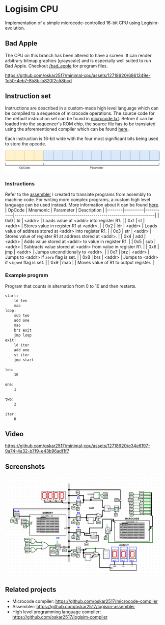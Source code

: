 # Logisim CPU
Implementation of a simple microcode-controlled 16-bit CPU using Logisim-evolution.

## Bad Apple
The CPU on this branch has been altered to have a screen. It can render arbitrary bitmap graphics (grayscale) and is especially well suited to run Bad Apple. Checkout [/bad_apple](bad_apple) for program files.

https://github.com/oskar2517/minimal-cpu/assets/12718920/6861349e-1c50-4eb7-8b8b-b820f2c58bcd

## Instruction set
Instructions are described in a custom-made high level language which can be compiled to a sequence of microcode operations. The source code for the default instruction set can be found in [microcode.txt](microcode/microcode.txt). Before it can be loaded into the sequencer's ROM chip, the source file has to be translated using the aforementioned compiler which can be found [here](https://github.com/oskar2517/microcode-compiler).

Each instruction is 16-bit wide with the four most significant bits being used to store the opcode.

![Instruction](assets/instruction.png)

### Instructions
Refer to the [assembler](https://github.com/oskar2517/logisim-assembler) I created to translate programs from assembly to machine code. For writing more complex programs, a custom high level language can be used instead. More information about it can be found [here](https://github.com/oskar2517/logisim-compiler).
| OpCode | Mnemonic | Parameter | Description                                                           |
|--------|----------|-----------|-----------------------------------------------------------------------|
| 0x0    | ld       | \<addr\>  | Loads value at \<addr\> into register R1.                             |
| 0x1    | st       | \<addr\>  | Stores value in register R1 at \<addr\>.                              |
| 0x2    | ldr      | \<addr\>  | Loads value of address stored at \<addr\> into register R1.           |
| 0x3    | str      | \<addr\>  | Stores value of register R1 at address stored at \<addr\>.            |
| 0x4    | add      | \<addr\>  | Adds value stored at \<addr\> to value in register R1.                |
| 0x5    | sub      | \<addr\>  | Subtracts value stored at \<addr\> from value in register R1.         |
| 0x6    | jmp      | \<addr\>  | Jumps unconditionally to \<addr\>.                                    |
| 0x7    | brz      | \<addr\>  | Jumps to \<addr\> if `zero` flag is set.                              |
| 0x8    | brs      | \<addr\>  | Jumps to \<addr\> if `signed` flag is set.                            |
| 0x9    | mao      |           | Moves value of R1 to output register.                                 |

### Example program
Program that counts in alternation from 0 to 10 and then restarts.
```
start:
    ld ten
    mao
loop:
    sub two
    add one
    mao
    brz exit
    jmp loop
exit:
    ld iter
    add one
    st iter
    jmp start

ten:
    10

one:
    1

two:
    2

iter:
    0
```

## Video
https://github.com/oskar2517/minimal-cpu/assets/12718920/e34e6197-9a74-4a32-b7f9-e43b96adf1f7



## Screenshots
![Screenshot](assets/screenshot.png)

## Related projects
- Microcode compiler: https://github.com/oskar2517/microcode-compiler
- Assembler: https://github.com/oskar2517/logisim-assembler
- High level programming language compiler: https://github.com/oskar2517/logisim-compiler
